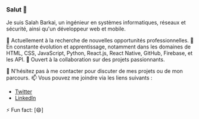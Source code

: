 ### Salut 👋

Je suis Salah Barkai, un ingénieur en systèmes informatiques, réseaux et sécurité, ainsi qu'un développeur web et mobile. 

🔭 Actuellement à la recherche de nouvelles opportunités professionnelles.
🌱 En constante évolution et apprentissage, notamment dans les domaines de HTML, CSS, JavaScript, Python, React.js, React Native, GitHub, Firebase, et les API.
👯 Ouvert à la collaboration sur des projets passionnants.

💬 N'hésitez pas à me contacter pour discuter de mes projets ou de mon parcours.
📫 Vous pouvez me joindre via les liens suivants :
   - [Twitter](https://twitter.com/@salah_barkai)
   - [LinkedIn](https://www.linkedin.com/in/saladine-ahmat-barkai-0a6611226/)
   

⚡ Fun fact: [😄]

